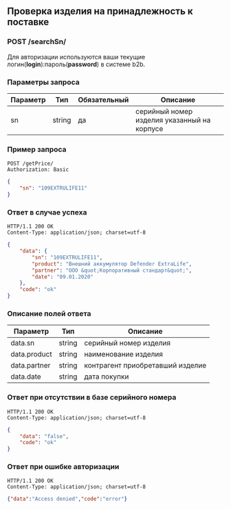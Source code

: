 ## Проверка изделия на принадлежность к поставке

### POST /searchSn/

Для авторизации используются ваши текущие логин(**login**):пароль(**password**) в системе b2b.

### Параметры запроса

|Параметр|Тип|Обязательный|Описание|
|---|---|---|---|
| sn | string | да | серийный номер изделия указанный на корпусе |

### Пример запроса

```http
POST /getPrice/
Authorization: Basic
```
```json
{
    "sn": "109EXTRULIFE11"
}
```

### Ответ в случае успеха

```http
HTTP/1.1 200 OK
Content-Type: application/json; charset=utf-8
```
```json
{
    "data": {
        "sn": "109EXTRULIFE11",
        "product": "Внешний аккумулятор Defender ExtraLife",
        "partner": "ООО &quot;Корпоративный стандарт&quot;",
        "date": "09.01.2020"
    },
    "code": "ok"
}
```

### Описание полей ответа

|Параметр|Тип|Описание|
|---|---|---|
| data.sn | string | серийный номер изделия |
| data.product | string | наименование изделия |
| data.partner | string | контрагент приобретавший изделие |
| data.date | string | дата покупки |

### Ответ при отсутствии в базе серийного номера

```http
HTTP/1.1 200 OK
Content-Type: application/json; charset=utf-8
```
```json
{
    "data": "false",
    "code": "ok"
}
```

### Ответ при ошибке авторизации

```http
HTTP/1.1 200 OK
Content-Type: application/json; charset=utf-8
```
```json
{"data":"Access denied","code":"error"}
```